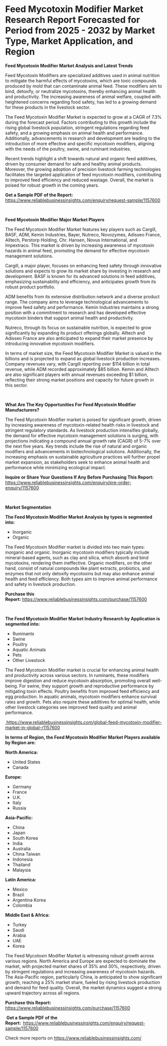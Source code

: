 <p><h1>Feed Mycotoxin Modifier Market Research Report Forecasted for Period from 2025 -  2032 by Market Type, Market Application, and Region</h1></p><p><strong>Feed Mycotoxin Modifier Market Analysis and Latest Trends</strong></p>
<p><p>Feed Mycotoxin Modifiers are specialized additives used in animal nutrition to mitigate the harmful effects of mycotoxins, which are toxic compounds produced by mold that can contaminate animal feed. These modifiers aim to bind, detoxify, or neutralize mycotoxins, thereby enhancing animal health and productivity. The increasing awareness of animal welfare, coupled with heightened concerns regarding food safety, has led to a growing demand for these products in the livestock sector.</p><p>The Feed Mycotoxin Modifier Market is expected to grow at a CAGR of 7.3% during the forecast period. Factors contributing to this growth include the rising global livestock population, stringent regulations regarding feed safety, and a growing emphasis on animal health and performance. Additionally, advancements in research and development are leading to the introduction of more effective and specific mycotoxin modifiers, aligning with the needs of the poultry, swine, and ruminant industries.</p><p>Recent trends highlight a shift towards natural and organic feed additives, driven by consumer demand for safe and healthy animal products. Moreover, the growing adoption of precision livestock farming technologies facilitates the targeted application of feed mycotoxin modifiers, contributing to improved feed efficiency and reduced wastage. Overall, the market is poised for robust growth in the coming years.</p></p>
<p><strong>Get a Sample PDF of the Report:&nbsp;</strong> <a href="https://www.reliablebusinessinsights.com/enquiry/request-sample/1157600?utm_campaign=2289&utm_medium=2&utm_source=Github&utm_content=ia&utm_term=28022025&utm_id=feed-mycotoxin-modifier">https://www.reliablebusinessinsights.com/enquiry/request-sample/1157600</a></p>
<p>&nbsp;</p>
<p><strong>Feed Mycotoxin Modifier Major Market Players</strong></p>
<p><p>The Feed Mycotoxin Modifier Market features key players such as Cargill, BASF, ADM, Kemin Industries, Bayer, Nutreco, Novozymes, Adisseo France, Alltech, Perstorp Holding, Chr. Hansen, Novus International, and Impextraco. This market is driven by increasing awareness of mycotoxin hazards in animal feed, promoting the demand for effective mycotoxin management solutions.</p><p>Cargill, a major player, focuses on enhancing feed safety through innovative solutions and expects to grow its market share by investing in research and development. BASF is known for its advanced solutions in feed additives, emphasizing sustainability and efficiency, and anticipates growth from its robust product portfolio.</p><p>ADM benefits from its extensive distribution network and a diverse product range. The company aims to leverage technological advancements to improve feed safety and performance. Kemin Industries maintains a strong position with a commitment to research and has developed effective mycotoxin binders that support animal health and productivity.</p><p>Nutreco, through its focus on sustainable nutrition, is expected to grow significantly by expanding its product offerings globally. Alltech and Adisseo France are also anticipated to expand their market presence by introducing innovative mycotoxin modifiers.</p><p>In terms of market size, the Feed Mycotoxin Modifier Market is valued in the billions and is projected to expand as global livestock production increases. Company revenues vary, with Cargill reporting over $114 billion in total revenue, while ADM recorded approximately $85 billion. Kemin and Alltech are also significant players with annual revenues exceeding $1 billion, reflecting their strong market positions and capacity for future growth in this sector.</p></p>
<p>&nbsp;</p>
<p><strong>What Are The Key Opportunities For Feed Mycotoxin Modifier Manufacturers?</strong></p>
<p><p>The Feed Mycotoxin Modifier market is poised for significant growth, driven by increasing awareness of mycotoxin-related health risks in livestock and stringent regulatory standards. As livestock production intensifies globally, the demand for effective mycotoxin management solutions is surging, with projections indicating a compound annual growth rate (CAGR) of 5-7% over the next five years. Key trends include the rise of natural and organic modifiers and advancements in biotechnological solutions. Additionally, the increasing emphasis on sustainable agriculture practices will further propel market expansion, as stakeholders seek to enhance animal health and performance while minimizing ecological impact.</p></p>
<p><strong>Inquire or Share Your Questions If Any Before Purchasing This Report:</strong> <a href="https://www.reliablebusinessinsights.com/enquiry/pre-order-enquiry/1157600?utm_campaign=2289&utm_medium=2&utm_source=Github&utm_content=ia&utm_term=28022025&utm_id=feed-mycotoxin-modifier">https://www.reliablebusinessinsights.com/enquiry/pre-order-enquiry/1157600</a></p>
<p>&nbsp;</p>
<p><strong>Market Segmentation</strong></p>
<p><strong>The Feed Mycotoxin Modifier Market Analysis by types is segmented into:</strong></p>
<p><ul><li>Inorganic</li><li>Organic</li></ul></p>
<p><p>The Feed Mycotoxin Modifier market is divided into two main types: inorganic and organic. Inorganic mycotoxin modifiers typically include mineral-based agents, such as clay and silica, which absorb and bind mycotoxins, rendering them ineffective. Organic modifiers, on the other hand, consist of natural compounds like plant extracts, probiotics, and enzymes that not only detoxify mycotoxins but may also enhance animal health and feed efficiency. Both types aim to improve animal performance and safety in livestock production.</p></p>
<p><strong>Purchase this Report:&nbsp;</strong><a href="https://www.reliablebusinessinsights.com/purchase/1157600?utm_campaign=2289&utm_medium=2&utm_source=Github&utm_content=ia&utm_term=28022025&utm_id=feed-mycotoxin-modifier">https://www.reliablebusinessinsights.com/purchase/1157600</a></p>
<p>&nbsp;</p>
<p><strong>The Feed Mycotoxin Modifier Market Industry Research by Application is segmented into:</strong></p>
<p><ul><li>Ruminants</li><li>Swine</li><li>Poultry</li><li>Aquatic Animals</li><li>Pets</li><li>Other Livestock</li></ul></p>
<p><p>The Feed Mycotoxin Modifier market is crucial for enhancing animal health and productivity across various sectors. In ruminants, these modifiers improve digestion and reduce mycotoxin absorption, promoting overall well-being. For swine, they support growth and reproductive performance by mitigating toxin effects. Poultry benefits from improved feed efficiency and egg production. In aquatic animals, mycotoxin modifiers enhance survival rates and growth. Pets also require these additives for optimal health, while other livestock categories see improved feed quality and animal performance.</p></p>
<p><a href="https://www.reliablebusinessinsights.com/global-feed-mycotoxin-modifier-market-in-global-r1157600?utm_campaign=2289&utm_medium=2&utm_source=Github&utm_content=ia&utm_term=28022025&utm_id=feed-mycotoxin-modifier">&nbsp;https://www.reliablebusinessinsights.com/global-feed-mycotoxin-modifier-market-in-global-r1157600</a></p>
<p><strong>In terms of Region, the Feed Mycotoxin Modifier Market Players available by Region are:</strong></p>
<p>
    <p> <strong> North America: </strong>
        <ul>
            <li>United States</li>
            <li>Canada</li>
        </ul>
        </p> 
    <p> <strong> Europe: </strong>
        <ul>
            <li>Germany</li>
            <li>France</li>
            <li>U.K.</li>
            <li>Italy</li>
            <li>Russia</li>
        </ul>
        </p> 
    <p> <strong> Asia-Pacific: </strong>
        <ul>
            <li>China</li>
            <li>Japan</li>
            <li>South Korea</li>
            <li>India</li>
            <li>Australia</li>
            <li>China Taiwan</li>
            <li>Indonesia</li>
            <li>Thailand</li>
            <li>Malaysia</li>
        </ul>
        </p> 
    <p> <strong> Latin America: </strong>
        <ul>
            <li>Mexico</li>
            <li>Brazil</li>
            <li>Argentina Korea</li>
            <li>Colombia</li>
        </ul>
        </p> 
    <p> <strong> Middle East & Africa: </strong>
        <ul>
            <li>Turkey</li>
            <li>Saudi</li>
            <li>Arabia</li>
            <li>UAE</li>
            <li>Korea</li>
        </ul>
    </p>
    </p>
<p><p>The Feed Mycotoxin Modifier Market is witnessing robust growth across various regions. North America and Europe are expected to dominate the market, with projected market shares of 35% and 30%, respectively, driven by stringent regulations and increasing awareness of mycotoxin hazards. The Asia-Pacific region, particularly China, is anticipated to show significant growth, reaching a 25% market share, fueled by rising livestock production and demand for feed quality. Overall, the market dynamics suggest a strong upward trajectory across all regions.</p></p>
<p><strong>Purchase this Report: </strong><a href="https://www.reliablebusinessinsights.com/purchase/1157600?utm_campaign=2289&utm_medium=2&utm_source=Github&utm_content=ia&utm_term=28022025&utm_id=feed-mycotoxin-modifier">https://www.reliablebusinessinsights.com/purchase/1157600</a></p>
<p>&nbsp;<strong>Get a Sample PDF of the Report:&nbsp;&nbsp;</strong><a href="https://www.reliablebusinessinsights.com/enquiry/request-sample/1157600?utm_campaign=2289&utm_medium=2&utm_source=Github&utm_content=ia&utm_term=28022025&utm_id=feed-mycotoxin-modifier">https://www.reliablebusinessinsights.com/enquiry/request-sample/1157600</a></p>
<p><strong></strong></p>
<p>Check more reports on <a href="https://www.reliablebusinessinsights.com/?utm_campaign=2289&utm_medium=2&utm_source=Github&utm_content=ia&utm_term=28022025&utm_id=feed-mycotoxin-modifier">https://www.reliablebusinessinsights.com/</a></p>